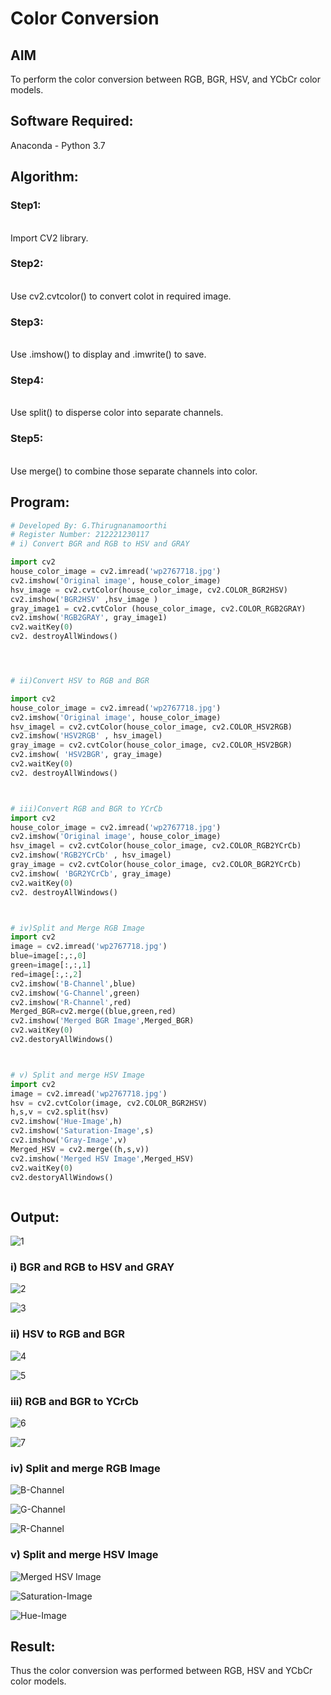 # Color Conversion
## AIM
To perform the color conversion between RGB, BGR, HSV, and YCbCr color models.

## Software Required:
Anaconda - Python 3.7
## Algorithm:
### Step1:
<br>
Import CV2 library.

### Step2:
<br>
Use cv2.cvtcolor() to convert colot in required image.

### Step3:
<br>
Use .imshow() to display and .imwrite() to save.

### Step4:
<br>
Use split() to disperse color into separate channels.

### Step5:
<br>
Use merge() to combine those separate channels into color.

## Program:
```python
# Developed By: G.Thirugnanamoorthi
# Register Number: 212221230117
# i) Convert BGR and RGB to HSV and GRAY

import cv2
house_color_image = cv2.imread('wp2767718.jpg')
cv2.imshow('Original image', house_color_image)
hsv_image = cv2.cvtColor(house_color_image, cv2.COLOR_BGR2HSV)
cv2.imshow('BGR2HSV' ,hsv_image )
gray_image1 = cv2.cvtColor (house_color_image, cv2.COLOR_RGB2GRAY)
cv2.imshow('RGB2GRAY', gray_image1)
cv2.waitKey(0)
cv2. destroyAllWindows()




# ii)Convert HSV to RGB and BGR

import cv2
house_color_image = cv2.imread('wp2767718.jpg')
cv2.imshow('Original image', house_color_image)
hsv_imagel = cv2.cvtColor(house_color_image, cv2.COLOR_HSV2RGB)
cv2.imshow('HSV2RGB' , hsv_imagel)
gray_image = cv2.cvtColor(house_color_image, cv2.COLOR_HSV2BGR)
cv2.imshow( 'HSV2BGR', gray_image)
cv2.waitKey(0)
cv2. destroyAllWindows()



# iii)Convert RGB and BGR to YCrCb
import cv2
house_color_image = cv2.imread('wp2767718.jpg')
cv2.imshow('Original image', house_color_image)
hsv_imagel = cv2.cvtColor(house_color_image, cv2.COLOR_RGB2YCrCb)
cv2.imshow('RGB2YCrCb' , hsv_imagel)
gray_image = cv2.cvtColor(house_color_image, cv2.COLOR_BGR2YCrCb)
cv2.imshow( 'BGR2YCrCb', gray_image)
cv2.waitKey(0)
cv2. destroyAllWindows()



# iv)Split and Merge RGB Image
import cv2
image = cv2.imread('wp2767718.jpg')
blue=image[:,:,0]
green=image[:,:,1]
red=image[:,:,2]
cv2.imshow('B-Channel',blue)
cv2.imshow('G-Channel',green)
cv2.imshow('R-Channel',red)
Merged_BGR=cv2.merge((blue,green,red)
cv2.imshow('Merged BGR Image',Merged_BGR)
cv2.waitKey(0)
cv2.destoryAllWindows()



# v) Split and merge HSV Image
import cv2
image = cv2.imread('wp2767718.jpg')
hsv = cv2.cvtColor(image, cv2.COLOR_BGR2HSV)
h,s,v = cv2.split(hsv)
cv2.imshow('Hue-Image',h)
cv2.imshow('Saturation-Image',s)
cv2.imshow('Gray-Image',v)
Merged_HSV = cv2.merge((h,s,v))
cv2.imshow('Merged HSV Image',Merged_HSV)
cv2.waitKey(0)
cv2.destoryAllWindows()



```
## Output:
![1](https://user-images.githubusercontent.com/94980741/164015571-985fb8b4-08e1-4138-adb8-98781753c56c.png)

### i) BGR and RGB to HSV and GRAY
![2](https://user-images.githubusercontent.com/94980741/164015378-7ff04fed-b75b-47fd-b87f-22d897fdf1ce.png)

![3](https://user-images.githubusercontent.com/94980741/164015415-61f77d7e-19ae-4462-ad64-0080e7eaac5b.png)


### ii) HSV to RGB and BGR
![4](https://user-images.githubusercontent.com/94980741/164015623-3878763f-686a-4622-a37c-de695f5c96e0.png)

![5](https://user-images.githubusercontent.com/94980741/164015687-64a95dc9-09e1-4b37-94a8-87f24836c541.png)



### iii) RGB and BGR to YCrCb
![6](https://user-images.githubusercontent.com/94980741/164017664-633b7b54-30bb-44b2-b846-e5da6a3da547.png)

![7](https://user-images.githubusercontent.com/94980741/164015871-10e9d5ba-43fc-439f-8ed2-a3d6481d48c2.png)



### iv) Split and merge RGB Image
![B-Channel](https://user-images.githubusercontent.com/94980741/164015964-645dfa49-f41d-4fe2-9f9c-031a31efeda8.png)

![G-Channel](https://user-images.githubusercontent.com/94980741/164016006-a15e3564-e92b-4eaa-95a8-a5e35988c493.png)

![R-Channel](https://user-images.githubusercontent.com/94980741/164016052-dd1c92fe-cae7-4571-995f-fddcab3b7c88.png)



### v) Split and merge HSV Image
![Merged HSV Image](https://user-images.githubusercontent.com/94980741/164016111-b09f8cc5-219e-4cc3-aa6c-3500ca0b377b.png)

![Saturation-Image](https://user-images.githubusercontent.com/94980741/164016848-14388a82-a3f9-4996-af12-9f6ea0a414d3.png)

![Hue-Image](https://user-images.githubusercontent.com/94980741/164016909-a8048d28-8619-4d25-ba00-8174732ab5a9.png)




## Result:
Thus the color conversion was performed between RGB, HSV and YCbCr color models.
